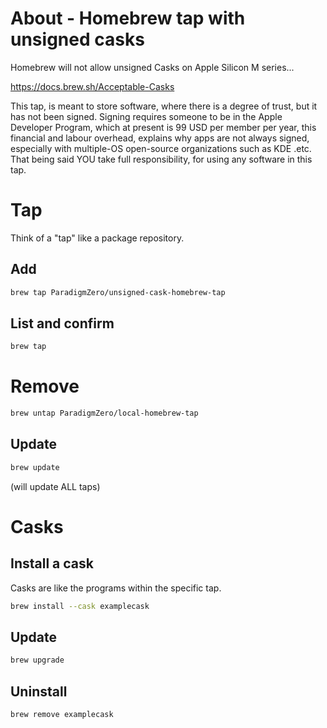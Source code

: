 # About - Homebrew tap with unsigned casks

Homebrew will not allow unsigned Casks on Apple Silicon M series...

<https://docs.brew.sh/Acceptable-Casks>

This tap, is meant to store software, where there is a degree of trust, but it has not been signed. Signing requires someone to be in the Apple Developer Program, which at present is 99 USD per member per year, this financial and labour overhead, explains why apps are not always signed, especially with multiple-OS open-source organizations such as KDE .etc. That being said YOU take full responsibility, for using any software in this tap.

# Tap

Think of a "tap" like a package repository.

## Add


```bash
brew tap ParadigmZero/unsigned-cask-homebrew-tap
```

## List and confirm

```bash
brew tap
```

# Remove

```bash
brew untap ParadigmZero/local-homebrew-tap
```
## Update

```bash
brew update
```

(will update ALL taps)

# Casks

## Install a cask
Casks are like the programs within the specific tap.

```bash
brew install --cask examplecask
```

## Update

```bash
brew upgrade
```

## Uninstall

```bash
brew remove examplecask
```